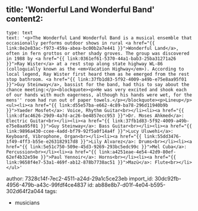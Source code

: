 title: 'Wonderful Land Wonderful Band'
content2:
  -
    type: text
    text: '<p>The Wonderful Land Wonderful Band is a musical ensemble that occasionally performs outdoor shows in rural <a href="{{ link:8e2e83ac-f973-459a-abea-bc00b2a7e441 }}">Wonderful Land</a>, often in fern grottos or other shady groves. The group was discovered in 1988 by <a href="{{ link:0361ef61-5370-44a1-bab3-25ba31271a26 }}">Ray Wister</a> at a rest stop along state highway WL-86 (colloquially known as the <em>Vacation Highway</em>). According to local legend, Ray Wister first heard them as he emerged from the rest stop bathroom. <a href="{{ link:37fb1d83-5f92-4009-a49b-e75e8aa95f01 }}">Guy Steinway</a>, bassist for the band, had this to say about the chance meeting:</p><blockquote><p>He was very excited and shook each of our hands with much eagerness, although his hands were wet, for the mens'' room had run out of paper towels.</p></blockquote><p>Lineup</p><ul><li><a href="{{ link:d55e57ba-e662-4c89-ba78-296d11940b9b }}">Yaeder Mosfet</a>: Voice, Rhythm Guitar<br></li><li><a href="{{ link:dfac4626-29d9-4a7d-ac26-be4857ecc953 }}">Dr. Moses Ahkmed</a>: Electric Guitar<br></li><li><a href="{{ link:37fb1d83-5f92-4009-a49b-e75e8aa95f01 }}">Guy Steinway</a>: Bass Guitar<br></li><li><a href="{{ link:9896a430-ccee-4add-bf79-92f5a0f14a4f }}">Lucy Uluwehi</a>: Keyboard, Vibrophone, Organ<br></li><li><a href="{{ link:55dd3476-1f49-4ff3-b55e-e263182917d8 }}">Lily Alvarez</a>: Drums<br></li><li><a href="{{ link:5e51c750-509e-45d3-9269-293bc5edc99c }}">Mel Cuba</a>: Percussion<br></li><li><a href="{{ link:a4251eae-4e54-42d9-80ef-62ef4b32e59e }}">Paul Yennoir</a>: Horns<br></li><li><a href="{{ link:9658f4e7-53a1-469f-ab12-878b7738ac51 }}">Mazü</a>: Flute<br></li></ul>'
author: 7328c14f-7ec2-4511-a24d-29a1c5ce23eb
import_id: 30dc92fb-4956-479b-a43c-99fdf4ce4837
id: ab88e8b7-d01f-4e04-b595-302d64f2a044
tags:
  - musicians

